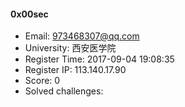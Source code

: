 #### 0x00sec  

* Email: 973468307@qq.com  
* University: 西安医学院  
* Register Time: 2017-09-04 19:08:35  
* Register IP: 113.140.17.90  
* Score: 0  
* Solved challenges: 
